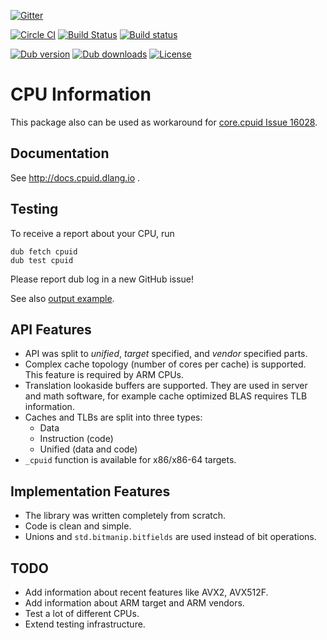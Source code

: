 [![Gitter](https://img.shields.io/gitter/room/libmir/public.svg)](https://gitter.im/libmir/public)

[![Circle CI](https://circleci.com/gh/libmir/cpuid.svg?style=svg)](https://circleci.com/gh/libmir/cpuid)
[![Build Status](https://travis-ci.org/libmir/cpuid.svg?branch=master)](https://travis-ci.org/libmir/cpuid)
[![Build status](https://ci.appveyor.com/api/projects/status/f2n4dih5s4c32q7u/branch/master?svg=true)](https://ci.appveyor.com/project/9il/cpuid/branch/master)

[![Dub version](https://img.shields.io/dub/v/cpuid.svg)](http://code.dlang.org/packages/cpuid)
[![Dub downloads](https://img.shields.io/dub/dt/cpuid.svg)](http://code.dlang.org/packages/cpuid)
[![License](https://img.shields.io/dub/l/cpuid.svg)](http://code.dlang.org/packages/cpuid)

# CPU Information

This package also can be used as workaround for [core.cpuid Issue 16028](https://issues.dlang.org/show_bug.cgi?id=16028).

## Documentation

See http://docs.cpuid.dlang.io .

## Testing

To receive a report about your CPU, run

```
dub fetch cpuid
dub test cpuid
```

Please report dub log in a new GitHub issue!

See also [output example](https://gist.github.com/9il/66d2f824ca52e1293358b86604e7fb21).

## API Features

 - API was split to _unified_, _target_ specified, and _vendor_ specified parts.
 - Complex cache topology (number of cores per cache) is supported. This feature is required by ARM CPUs.
 - Translation lookaside buffers are supported. They are used in server and math software, for example cache optimized BLAS requires TLB information.
 - Caches and TLBs are split into three types:
 	- Data
 	- Instruction (code)
 	- Unified (data and code)
 - `_cpuid` function is available for x86/x86-64 targets.

## Implementation Features

 - The library was written completely from scratch.
 - Code is clean and simple.
 - Unions and `std.bitmanip.bitfields` are used instead of bit operations.

## TODO

 - Add information about recent features like AVX2, AVX512F.
 - Add information about ARM target and ARM vendors.
 - Test a lot of different CPUs.
 - Extend testing infrastructure.
